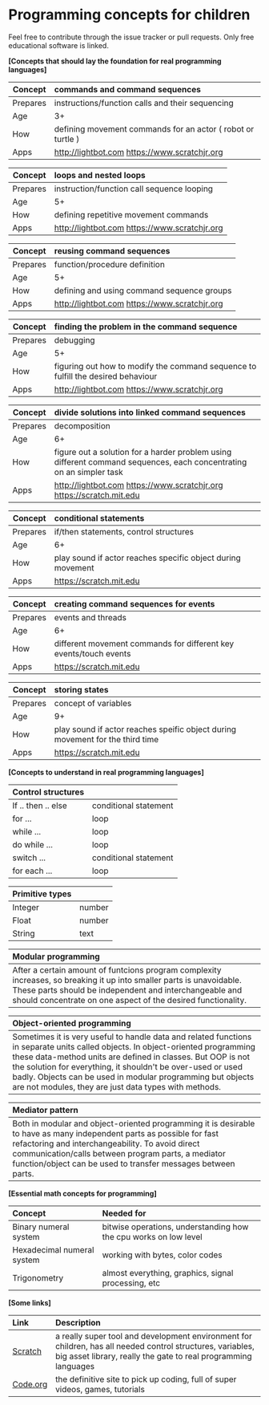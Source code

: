 # Programming concepts for children
Feel free to contribute through the issue tracker or pull requests. Only free educational software is linked.

**[Concepts that should lay the foundation for real programming languages]**

| Concept | commands and command sequences |
| - | :- |
| Prepares | instructions/function calls and their sequencing |
| Age | 3+ |
| How | defining movement commands for an actor ( robot or turtle ) |
| Apps | http://lightbot.com https://www.scratchjr.org |

| Concept | loops and nested loops |
| - | :- |
| Prepares | instruction/function call sequence looping |
| Age | 5+ |
| How | defining repetitive movement commands |
| Apps | http://lightbot.com https://www.scratchjr.org |

| Concept | reusing command sequences |
| - | :- |
| Prepares | function/procedure definition |
| Age | 5+ |
| How | defining and using command sequence groups |
| Apps | http://lightbot.com https://www.scratchjr.org |

| Concept | finding the problem in the command sequence |
| - | :- |
| Prepares | debugging |
| Age | 5+ |
| How | figuring out how to modify the command sequence to fulfill the desired behaviour |
| Apps | http://lightbot.com https://www.scratchjr.org |

| Concept | divide solutions into linked command sequences |
| - | :- |
| Prepares | decomposition |
| Age | 6+ |
| How | figure out a solution for a harder problem using different command sequences, each concentrating on an simpler task |
| Apps | http://lightbot.com https://www.scratchjr.org https://scratch.mit.edu |

| Concept | conditional statements |
| - | :- |
| Prepares | if/then statements, control structures |
| Age | 6+ |
| How | play sound if actor reaches specific object during movement |
| Apps | https://scratch.mit.edu |

| Concept | creating command sequences for events |
| - | :- |
| Prepares | events and threads |
| Age | 6+ |
| How | different movement commands for different key events/touch events |
| Apps | https://scratch.mit.edu |

| Concept | storing states |
| - | :- |
| Prepares | concept of variables |
| Age | 9+ |
| How | play sound if actor reaches speific object during movement for the third time |
| Apps | https://scratch.mit.edu |


**[Concepts to understand in real programming languages]**


| Control structures | |
| :- | :- |
| If .. then .. else | conditional statement |
| for ... | loop |
| while ... | loop |
| do while ... | loop |
| switch ... | conditional statement |
| for each ... | loop |

| Primitive types | |
| :- | :- |
| Integer | number |
| Float |  number |
| String | text |

| Modular programming |
| :- |
| After a certain amount of funtcions program complexity increases, so breaking it up into smaller parts is unavoidable. These parts should be independent and interchangeable and should concentrate on one aspect of the desired functionality. |

| Object-oriented programming |
| :- |
| Sometimes it is very useful to handle data and related functions in separate units called objects. In object-oriented programming these data-method units are defined in classes. But OOP is not the solution for everything, it shouldn't be over-used or used badly. Objects can be used in modular programming but objects are not modules, they are just data types with methods. |

| Mediator pattern |
| :- |
| Both in modular and object-oriented programming it is desirable to have as many independent parts as possible for fast refactoring and interchangeability. To avoid direct communication/calls between program parts, a mediator function/object can be used to transfer messages between parts. |


**[Essential math concepts for programming]**


| Concept | Needed for |
| :- | :- |
| Binary numeral system | bitwise operations, understanding how the cpu works on low level |
| Hexadecimal numeral system |  working with bytes, color codes |
| Trigonometry | almost everything, graphics, signal processing, etc |


**[Some links]**


| Link | Description |
| :- | :- |
| [Scratch](https://scratch.mit.edu) | a really super tool and development environment for children, has all needed control structures, variables, big asset library, really the gate to real programming languages |
| [Code.org](https://studio.code.org/courses) | the definitive site to pick up coding, full of super videos, games, tutorials |
